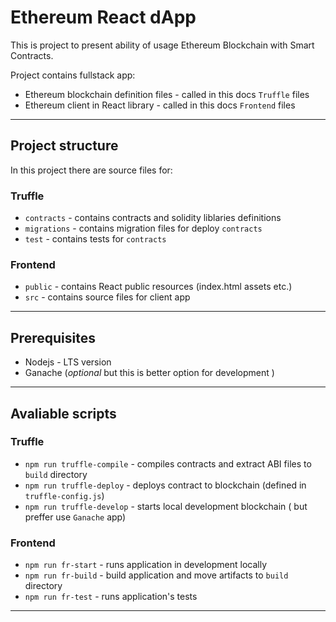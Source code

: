 # Ethereum React dApp

This is project to present ability of usage Ethereum Blockchain with Smart Contracts.

Project contains fullstack app:
* Ethereum blockchain definition files - called in this docs `Truffle` files
* Ethereum client in React library - called in this docs `Frontend` files 
-----------------------------------------------------------------------------------------
## Project structure
In this project there are source files for:
### Truffle
* `contracts` - contains contracts and solidity liblaries definitions
* `migrations` - contains migration files for deploy `contracts`
* `test` - contains tests for `contracts`

### Frontend
* `public` - contains React public resources (index.html assets etc.)
* `src` - contains source files for client app 
-----------------------------------------------------------------------------------------
## Prerequisites
* Nodejs - LTS version
* Ganache (_optional_ but this is better option for development )
-----------------------------------------------------------------------------------------
## Avaliable scripts

### Truffle 
* `npm run truffle-compile` - compiles contracts and extract ABI files to `build` directory
* `npm run truffle-deploy` - deploys contract to blockchain (defined in  `truffle-config.js`)
* `npm run truffle-develop` - starts local development blockchain ( but preffer use `Ganache` app)

### Frontend
* `npm run fr-start` - runs application in development locally
* `npm run fr-build` - build application and move artifacts to `build` directory
* `npm run fr-test` - runs application's tests
-----------------------------------------------------------------------------------------

